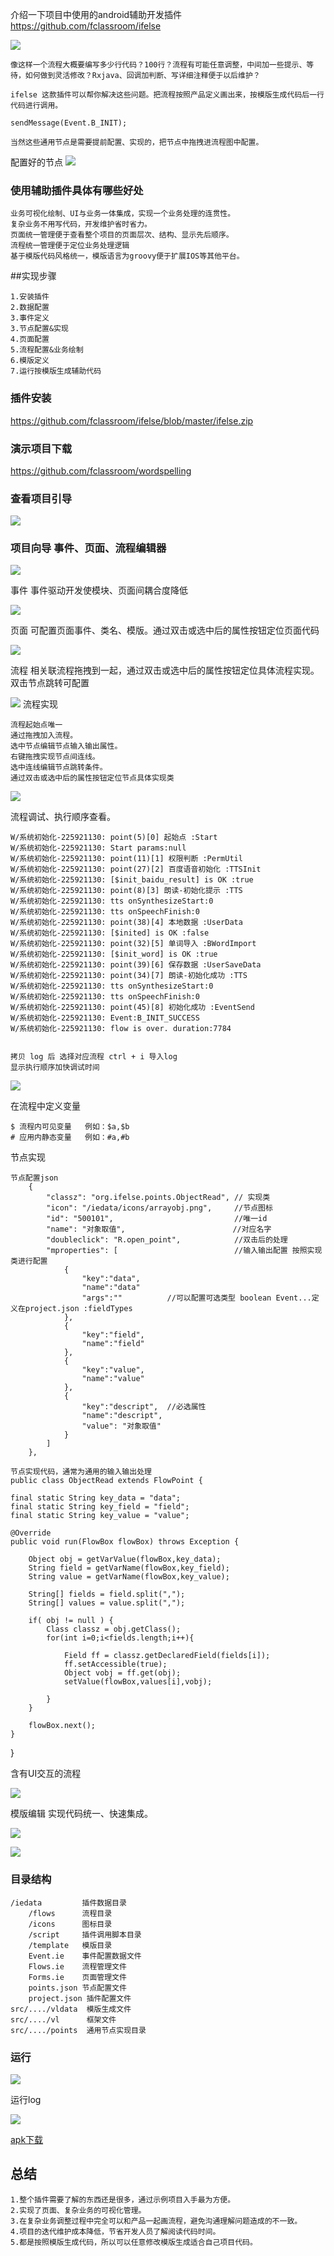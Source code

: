 介绍一下项目中使用的android辅助开发插件
https://github.com/fclassroom/ifelse

![](https://user-gold-cdn.xitu.io/2019/2/28/1693210554692fdc?w=840&h=382&f=png&s=90870) 


    像这样一个流程大概要编写多少行代码？100行？流程有可能任意调整，中间加一些提示、等待，如何做到灵活修改？Rxjava、回调加判断、写详细注释便于以后维护？

    ifelse 这款插件可以帮你解决这些问题。把流程按照产品定义画出来，按模版生成代码后一行代码进行调用。
    
    sendMessage(Event.B_INIT);
    
    当然这些通用节点是需要提前配置、实现的，把节点中拖拽进流程图中配置。
    
配置好的节点
![](https://user-gold-cdn.xitu.io/2019/3/8/1695b0c089a0116e?w=499&h=397&f=png&s=56778)


### 使用辅助插件具体有哪些好处
    
    业务可视化绘制、UI与业务一体集成，实现一个业务处理的连贯性。
    复杂业务不用写代码，开发维护省时省力。
    页面统一管理便于查看整个项目的页面层次、结构、显示先后顺序。
    流程统一管理便于定位业务处理逻辑
    基于模版代码风格统一，模版语言为groovy便于扩展IOS等其他平台。
    

    
##实现步骤
   
    1.安装插件
    2.数据配置
    3.事件定义
    3.节点配置&实现
    4.页面配置
    5.流程配置&业务绘制
    6.模版定义
    7.运行按模版生成辅助代码
    
### 插件安装

https://github.com/fclassroom/ifelse/blob/master/ifelse.zip
   
### 演示项目下载

https://github.com/fclassroom/wordspelling

### 查看项目引导
    
    
![](https://user-gold-cdn.xitu.io/2019/3/8/1695b243270019b9?w=179&h=46&f=png&s=6990)

### 项目向导 事件、页面、流程编辑器
    
![](https://user-gold-cdn.xitu.io/2019/3/8/1695b2690f3faf15?w=357&h=394&f=png&s=43288)

事件 事件驱动开发使模块、页面间耦合度降低 

![](https://user-gold-cdn.xitu.io/2019/3/8/1695b2efb5018694?w=954&h=524&f=png&s=110169)

页面 可配置页面事件、类名、模版。通过双击或选中后的属性按钮定位页面代码

![](https://user-gold-cdn.xitu.io/2019/3/8/1695b2f78ba18c74?w=760&h=509&f=png&s=79699)
    
流程
相关联流程拖拽到一起，通过双击或选中后的属性按钮定位具体流程实现。双击节点跳转可配置

![](https://user-gold-cdn.xitu.io/2019/3/8/1695b2fe8988edf4?w=603&h=385&f=png&s=62269)
流程实现 

    流程起始点唯一
    通过拖拽加入流程。
    选中节点编辑节点输入输出属性。
    右键拖拽实现节点间连线。
    选中连线编辑节点跳转条件。
    通过双击或选中后的属性按钮定位节点具体实现类
    

![](https://user-gold-cdn.xitu.io/2019/3/8/1695b357899eb900?w=2234&h=1212&f=png&s=838438)

流程调试、执行顺序查看。

    W/系统初始化-225921130: point(5)[0] 起始点 :Start
    W/系统初始化-225921130: Start params:null
    W/系统初始化-225921130: point(11)[1] 权限判断 :PermUtil
    W/系统初始化-225921130: point(27)[2] 百度语音初始化 :TTSInit
    W/系统初始化-225921130: [$init_baidu_result] is OK :true
    W/系统初始化-225921130: point(8)[3] 朗读-初始化提示 :TTS
    W/系统初始化-225921130: tts onSynthesizeStart:0
    W/系统初始化-225921130: tts onSpeechFinish:0
    W/系统初始化-225921130: point(38)[4] 本地数据 :UserData
    W/系统初始化-225921130: [$inited] is OK :false
    W/系统初始化-225921130: point(32)[5] 单词导入 :BWordImport
    W/系统初始化-225921130: [$init_word] is OK :true
    W/系统初始化-225921130: point(39)[6] 保存数据 :UserSaveData
    W/系统初始化-225921130: point(34)[7] 朗读-初始化成功 :TTS
    W/系统初始化-225921130: tts onSynthesizeStart:0
    W/系统初始化-225921130: tts onSpeechFinish:0
    W/系统初始化-225921130: point(45)[8] 初始化成功 :EventSend
    W/系统初始化-225921130: Event:B_INIT_SUCCESS
    W/系统初始化-225921130: flow is over. duration:7784
    
    
    拷贝 log 后 选择对应流程 ctrl + i 导入log
    显示执行顺序加快调试时间
  
![](https://user-gold-cdn.xitu.io/2019/3/8/1695b5ed9ed45f84?w=839&h=464&f=png&s=191935)

在流程中定义变量

    $ 流程内可见变量   例如：$a,$b
    # 应用内静态变量   例如：#a,#b 
    
节点实现
    
    节点配置json
        {
            "classz": "org.ifelse.points.ObjectRead", // 实现类
            "icon": "/iedata/icons/arrayobj.png",     //节点图标
            "id": "500101",                           //唯一id
            "name": "对象取值",                        //对应名字
            "doubleclick": "R.open_point",            //双击后的处理
            "mproperties": [                          //输入输出配置 按照实现类进行配置 
                {
                    "key":"data",
                    "name":"data"
                    "args":""          //可以配置可选类型 boolean Event...定义在project.json :fieldTypes
                },
                {
                    "key":"field",
                    "name":"field"
                },
                {
                    "key":"value",
                    "name":"value"
                },
                {
                    "key":"descript",  //必选属性
                    "name":"descript",
                    "value": "对象取值"
                }
            ]
        },
    
    节点实现代码，通常为通用的输入输出处理
    public class ObjectRead extends FlowPoint {

    final static String key_data = "data";
    final static String key_field = "field";
    final static String key_value = "value";

    @Override
    public void run(FlowBox flowBox) throws Exception {

        Object obj = getVarValue(flowBox,key_data);
        String field = getVarName(flowBox,key_field);
        String value = getVarName(flowBox,key_value);

        String[] fields = field.split(",");
        String[] values = value.split(",");

        if( obj != null ) {
            Class classz = obj.getClass();
            for(int i=0;i<fields.length;i++){

                Field ff = classz.getDeclaredField(fields[i]);
                ff.setAccessible(true);
                Object vobj = ff.get(obj);
                setValue(flowBox,values[i],vobj);

            }
        }

        flowBox.next();
    }
}

含有UI交互的流程


![](https://user-gold-cdn.xitu.io/2019/3/8/1695c229c6d9e4e2?w=748&h=288&f=png&s=59428)


模版编辑 实现代码统一、快速集成。
 
![](https://user-gold-cdn.xitu.io/2019/3/8/1695b4655307672b?w=1882&h=1182&f=png&s=679633)


![](https://user-gold-cdn.xitu.io/2019/3/8/1695b4d5c8153a87?w=1632&h=978&f=png&s=464016)
### 目录结构

    /iedata         插件数据目录
        /flows      流程目录
        /icons      图标目录
        /script     插件调用脚本目录
        /template   模版目录
        Event.ie    事件配置数据文件
        Flows.ie    流程管理文件
        Forms.ie    页面管理文件
        points.json 节点配置文件
        project.json 插件配置文件
    src/..../vldata  模版生成文件
    src/..../vl      框架文件
    src/..../points  通用节点实现目录
### 运行

![](https://user-gold-cdn.xitu.io/2019/3/8/1695b4a03e1433fa?w=264&h=114&f=png&s=15637)


运行log
    
![](https://user-gold-cdn.xitu.io/2019/3/8/1695b4ad50fe2dae?w=1060&h=736&f=png&s=173936)

[apk下载](https://user-gold-cdn.xitu.io/2019/3/11/1696aaabbe2f9d33)

## 总结

    1.整个插件需要了解的东西还是很多，通过示例项目入手最为方便。
    2.实现了页面、复杂业务的可视化管理。
    3.在复杂业务调整过程中完全可以和产品一起画流程，避免沟通理解问题造成的不一致。
    4.项目的迭代维护成本降低，节省开发人员了解阅读代码时间。
    5.都是按照模版生成代码，所以可以任意修改模版生成适合自己项目代码。
    
    

    

